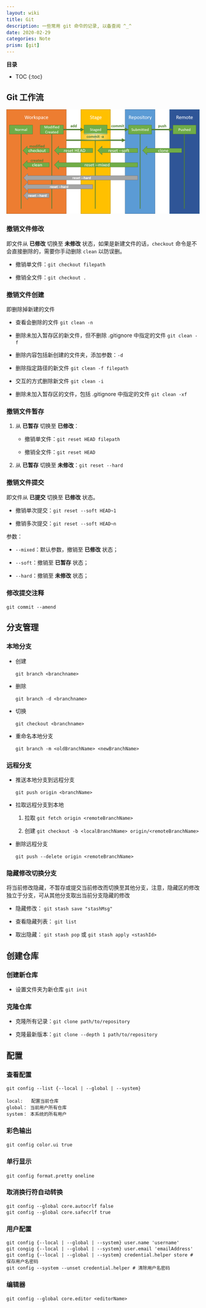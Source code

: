 ```yaml
---
layout: wiki
title: Git
description: 一些常用 git 命令的记录, 以备查阅 ^_^
date: 2020-02-29
categories: Note
prism: [git]
---
```


**目录**

* TOC
{:toc}

## Git 工作流

![git flow](/images/wiki/git-flow.png "git 工作流")

### 撤销文件修改

即文件从 **已修改** 切换至 **未修改** 状态，如果是新建文件的话，`checkout` 命令是不会直接删除的，需要你手动删除 `clean` 以防误删。

* 撤销单文件：`git checkout filepath`

* 撤销全文件：`git checkout .`

### 撤销文件创建

即删除掉新建的文件

* 查看会删除的文件 `git clean -n`

* 删除未加入暂存区的新文件，但不删除 .gitignore 中指定的文件 `git clean -f`

* 删除内容包括新创建的文件夹，添加参数：`-d`

* 删除指定路径的新文件 `git clean -f filepath`

* 交互的方式删除新文件 `git clean -i`

* 删除未加入暂存区的文件，包括 .gitignore 中指定的文件 `git clean -xf`

### 撤销文件暂存

1. 从 **已暂存** 切换至 **已修改**：

    * 撤销单文件：`git reset HEAD filepath`

    * 撤销全文件：`git reset HEAD`

2. 从 **已暂存** 切换至 **未修改**：`git reset --hard`

### 撤销文件提交

即文件从 **已提交** 切换至 **已修改** 状态。

* 撤销单次提交：`git reset --soft HEAD~1`

* 撤销多次提交：`git reset --soft HEAD~n`

参数：

* `--mixed`：默认参数，撤销至 **已修改** 状态；

* `--soft`：撤销至 **已暂存** 状态；

* `--hard`：撤销至 **未修改** 状态；

### 修改提交注释

`git commit --amend`

## 分支管理

### 本地分支

* 创建

    `git branch <branchname>`

* 删除

    `git branch -d <branchname>`

* 切换

    `git checkout <branchname>`

* 重命名本地分支

    `git branch -m <oldBranchName> <newBranchName>`

### 远程分支

* 推送本地分支到远程分支

    `git push origin <branchName>`

* 拉取远程分支到本地

    1. 拉取 `git fetch origin <remoteBranchName>`

    2. 创建 `git checkout -b <localBranchName> origin/<remoteBranchName>`

* 删除远程分支

    `git push --delete origin <remoteBranchName>`

### 隐藏修改切换分支

将当前修改隐藏，不暂存或提交当前修改而切换至其他分支，注意，隐藏区的修改独立于分支，可从其他分支取出当前分支隐藏的修改

* 隐藏修改： `git stash save "stashMsg"`

* 查看隐藏列表： `git list`

* 取出隐藏： `git stash pop` 或 `git stash apply <stashId>`

## 创建仓库

### 创建新仓库

* 设置文件夹为新仓库 `git init`

### 克隆仓库

* 克隆所有记录：`git clone path/to/repository`

* 克隆最新版本：`git clone --depth 1 path/to/repository`

## 配置

### 查看配置

```git
git config --list {--local | --global | --system}

local:   配置当前仓库
global： 当前用户所有仓库
system： 本系统的所有用户
```

### 彩色输出

`git config color.ui true`

### 单行显示

`git config format.pretty oneline`

### 取消换行符自动转换

```git
git config --global core.autocrlf false
git config --global core.safecrlf true
```

### 用户配置

```git
git config {--local | --global | --system} user.name 'username'
git congig {--local | --global | --system} user.email 'emailAddress'
git config {--local | --global | --system} credential.helper store # 保存用户名密码
git config --system --unset credential.helper # 清除用户名密码
```

### 编辑器

`git config --global core.editor <editorName>`

